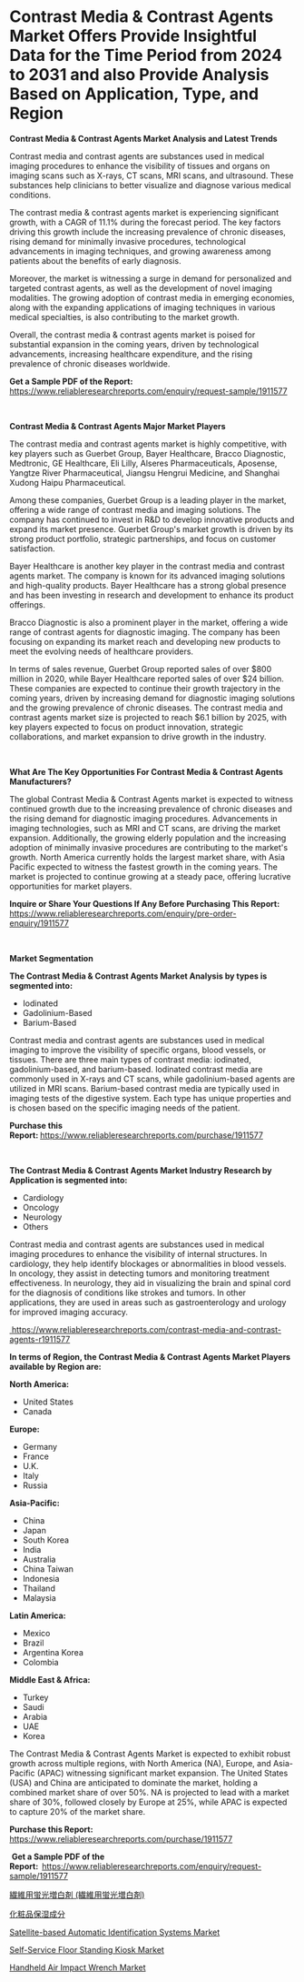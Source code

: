 <p><h1>Contrast Media & Contrast Agents Market Offers Provide Insightful Data for the Time Period from 2024 to 2031 and also Provide Analysis Based on Application, Type, and Region</h1></p><p><strong>Contrast Media & Contrast Agents Market Analysis and Latest Trends</strong></p>
<p><p>Contrast media and contrast agents are substances used in medical imaging procedures to enhance the visibility of tissues and organs on imaging scans such as X-rays, CT scans, MRI scans, and ultrasound. These substances help clinicians to better visualize and diagnose various medical conditions.</p><p>The contrast media & contrast agents market is experiencing significant growth, with a CAGR of 11.1% during the forecast period. The key factors driving this growth include the increasing prevalence of chronic diseases, rising demand for minimally invasive procedures, technological advancements in imaging techniques, and growing awareness among patients about the benefits of early diagnosis.</p><p>Moreover, the market is witnessing a surge in demand for personalized and targeted contrast agents, as well as the development of novel imaging modalities. The growing adoption of contrast media in emerging economies, along with the expanding applications of imaging techniques in various medical specialties, is also contributing to the market growth.</p><p>Overall, the contrast media & contrast agents market is poised for substantial expansion in the coming years, driven by technological advancements, increasing healthcare expenditure, and the rising prevalence of chronic diseases worldwide.</p></p>
<p><strong>Get a Sample PDF of the Report:&nbsp;</strong> <a href="https://www.reliableresearchreports.com/enquiry/request-sample/1911577">https://www.reliableresearchreports.com/enquiry/request-sample/1911577</a></p>
<p>&nbsp;</p>
<p><strong>Contrast Media & Contrast Agents Major Market Players</strong></p>
<p><p>The contrast media and contrast agents market is highly competitive, with key players such as Guerbet Group, Bayer Healthcare, Bracco Diagnostic, Medtronic, GE Healthcare, Eli Lilly, Alseres Pharmaceuticals, Aposense, Yangtze River Pharmaceutical, Jiangsu Hengrui Medicine, and Shanghai Xudong Haipu Pharmaceutical.</p><p>Among these companies, Guerbet Group is a leading player in the market, offering a wide range of contrast media and imaging solutions. The company has continued to invest in R&D to develop innovative products and expand its market presence. Guerbet Group's market growth is driven by its strong product portfolio, strategic partnerships, and focus on customer satisfaction.</p><p>Bayer Healthcare is another key player in the contrast media and contrast agents market. The company is known for its advanced imaging solutions and high-quality products. Bayer Healthcare has a strong global presence and has been investing in research and development to enhance its product offerings.</p><p>Bracco Diagnostic is also a prominent player in the market, offering a wide range of contrast agents for diagnostic imaging. The company has been focusing on expanding its market reach and developing new products to meet the evolving needs of healthcare providers.</p><p>In terms of sales revenue, Guerbet Group reported sales of over $800 million in 2020, while Bayer Healthcare reported sales of over $24 billion. These companies are expected to continue their growth trajectory in the coming years, driven by increasing demand for diagnostic imaging solutions and the growing prevalence of chronic diseases. The contrast media and contrast agents market size is projected to reach $6.1 billion by 2025, with key players expected to focus on product innovation, strategic collaborations, and market expansion to drive growth in the industry.</p></p>
<p>&nbsp;</p>
<p><strong>What Are The Key Opportunities For Contrast Media & Contrast Agents Manufacturers?</strong></p>
<p><p>The global Contrast Media & Contrast Agents market is expected to witness continued growth due to the increasing prevalence of chronic diseases and the rising demand for diagnostic imaging procedures. Advancements in imaging technologies, such as MRI and CT scans, are driving the market expansion. Additionally, the growing elderly population and the increasing adoption of minimally invasive procedures are contributing to the market's growth. North America currently holds the largest market share, with Asia Pacific expected to witness the fastest growth in the coming years. The market is projected to continue growing at a steady pace, offering lucrative opportunities for market players.</p></p>
<p><strong>Inquire or Share Your Questions If Any Before Purchasing This Report:</strong> <a href="https://www.reliableresearchreports.com/enquiry/pre-order-enquiry/1911577">https://www.reliableresearchreports.com/enquiry/pre-order-enquiry/1911577</a></p>
<p>&nbsp;</p>
<p><strong>Market Segmentation</strong></p>
<p><strong>The Contrast Media & Contrast Agents Market Analysis by types is segmented into:</strong></p>
<p><ul><li>Iodinated</li><li>Gadolinium-Based</li><li>Barium-Based</li></ul></p>
<p><p>Contrast media and contrast agents are substances used in medical imaging to improve the visibility of specific organs, blood vessels, or tissues. There are three main types of contrast media: iodinated, gadolinium-based, and barium-based. Iodinated contrast media are commonly used in X-rays and CT scans, while gadolinium-based agents are utilized in MRI scans. Barium-based contrast media are typically used in imaging tests of the digestive system. Each type has unique properties and is chosen based on the specific imaging needs of the patient.</p></p>
<p><strong>Purchase this Report:&nbsp;</strong><a href="https://www.reliableresearchreports.com/purchase/1911577">https://www.reliableresearchreports.com/purchase/1911577</a></p>
<p>&nbsp;</p>
<p><strong>The Contrast Media & Contrast Agents Market Industry Research by Application is segmented into:</strong></p>
<p><ul><li>Cardiology</li><li>Oncology</li><li>Neurology</li><li>Others</li></ul></p>
<p><p>Contrast media and contrast agents are substances used in medical imaging procedures to enhance the visibility of internal structures. In cardiology, they help identify blockages or abnormalities in blood vessels. In oncology, they assist in detecting tumors and monitoring treatment effectiveness. In neurology, they aid in visualizing the brain and spinal cord for the diagnosis of conditions like strokes and tumors. In other applications, they are used in areas such as gastroenterology and urology for improved imaging accuracy.</p></p>
<p><a href="https://www.reliableresearchreports.com/contrast-media-and-contrast-agents-r1911577">&nbsp;https://www.reliableresearchreports.com/contrast-media-and-contrast-agents-r1911577</a></p>
<p><strong>In terms of Region, the Contrast Media & Contrast Agents Market Players available by Region are:</strong></p>
<p>
    <p> <strong> North America: </strong>
        <ul>
            <li>United States</li>
            <li>Canada</li>
        </ul>
        </p> 
    <p> <strong> Europe: </strong>
        <ul>
            <li>Germany</li>
            <li>France</li>
            <li>U.K.</li>
            <li>Italy</li>
            <li>Russia</li>
        </ul>
        </p> 
    <p> <strong> Asia-Pacific: </strong>
        <ul>
            <li>China</li>
            <li>Japan</li>
            <li>South Korea</li>
            <li>India</li>
            <li>Australia</li>
            <li>China Taiwan</li>
            <li>Indonesia</li>
            <li>Thailand</li>
            <li>Malaysia</li>
        </ul>
        </p> 
    <p> <strong> Latin America: </strong>
        <ul>
            <li>Mexico</li>
            <li>Brazil</li>
            <li>Argentina Korea</li>
            <li>Colombia</li>
        </ul>
        </p> 
    <p> <strong> Middle East & Africa: </strong>
        <ul>
            <li>Turkey</li>
            <li>Saudi</li>
            <li>Arabia</li>
            <li>UAE</li>
            <li>Korea</li>
        </ul>
    </p>
    </p>
<p><p>The Contrast Media & Contrast Agents Market is expected to exhibit robust growth across multiple regions, with North America (NA), Europe, and Asia-Pacific (APAC) witnessing significant market expansion. The United States (USA) and China are anticipated to dominate the market, holding a combined market share of over 50%. NA is projected to lead with a market share of 30%, followed closely by Europe at 25%, while APAC is expected to capture 20% of the market share.</p></p>
<p><strong>Purchase this Report: </strong><a href="https://www.reliableresearchreports.com/purchase/1911577">https://www.reliableresearchreports.com/purchase/1911577</a></p>
<p>&nbsp;<strong>Get a Sample PDF of the Report:&nbsp;&nbsp;</strong><a href="https://www.reliableresearchreports.com/enquiry/request-sample/1911577">https://www.reliableresearchreports.com/enquiry/request-sample/1911577</a></p>
<p><strong></strong></p>
<p><p><a href="https://github.com/vtbvgl20191192/Market-Research-Report-List-2/blob/main/6531425170211.md">繊維用蛍光増白剤 (繊維用蛍光増白剤)</a></p><p><a href="https://github.com/avwofrml53535/Market-Research-Report-List-2/blob/main/7270731170210.md">化粧品保湿成分</a></p><p><a href="https://issuu.com/reportprime-2/docs/satellite-based-automatic-identification-systems-m">Satellite-based Automatic Identification Systems Market</a></p><p><a href="https://github.com/susanjprice2023/Market-Research-Report-List-2/blob/main/self-service-floor-standing-kiosk-market.md">Self-Service Floor Standing Kiosk Market</a></p><p><a href="https://github.com/dmmanir420/Market-Research-Report-List-1/blob/main/handheld-air-impact-wrench-market.md">Handheld Air Impact Wrench Market</a></p></p>